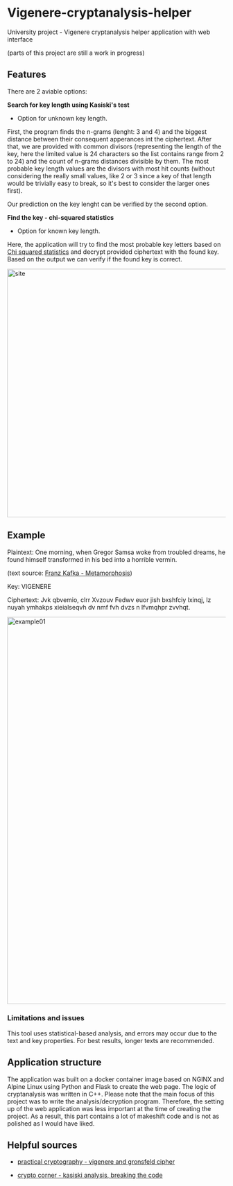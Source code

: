 # Vigenere-cryptanalysis-helper

University project - Vigenere cryptanalysis helper application with web interface 

(parts of this project are still a work in progress)

## Features

There are 2 aviable options:

**Search for key length using Kasiski's test**

- Option for unknown key length.

First, the program finds the n-grams (lenght: 3 and 4) and the biggest distance between their consequent apperances int the ciphertext.
After that, we are provided with common divisors (representing the length of the key, here the limited value is 24 characters so the list contains range from 2 to 24) and the count of n-grams distances divisible by them. The most probable key length values are the divisors with most hit counts (without considering the really small values, like 2 or 3 since a key of that length would be trivially easy to break, so it's best to consider the larger ones first).

Our prediction on the key lenght can be verified by the second option.

**Find the key - chi-squared statistics**

- Option for known key length.

Here, the application will try to find the most probable key letters based on [Chi squared statistics](http://www.practicalcryptography.com/cryptanalysis/stochastic-searching/cryptanalysis-vigenere-cipher/#finding-the-key) and decrypt provided ciphertext with the found key. Based on the output we can verify if the found key is correct.

<img width="573" alt="site" src="https://user-images.githubusercontent.com/127363211/225180874-fe57c39c-a486-4186-b731-d71b298d1403.png">

## Example

Plaintext:
One morning, when Gregor Samsa woke from troubled dreams, he found himself transformed in his bed into a horrible vermin.

(text source: [Franz Kafka - Metamorphosis](https://www.gutenberg.org/files/5200/5200-h/5200-h.htm))

Key:
VIGENERE

Ciphertext:
Jvk qbvemio, clrr Xvzouv Fedwv euor jish bxshfciy lxinqj, lz nuyah ymhakps xieialseqvh dv nmf fvh dvzs n lfvmqhpr zvvhqt.

<img width="893" alt="example01" src="https://user-images.githubusercontent.com/127363211/225180364-b4ef6572-cb52-4393-ae2d-7cc2b72490a4.png">

### Limitations and issues

This tool uses statistical-based analysis, and errors may occur due to the text and key properties. For best results, longer texts are recommended.

## Application structure

The application was built on a docker container image based on NGINX and Alpine Linux using Python and Flask to create the web page. The logic of cryptanalysis was written in C++. Please note that the main focus of this project was to write the analysis/decryption program. Therefore, the setting up of the web application was less important at the time of creating the project. As a result, this part contains a lot of makeshift code and is not as polished as I would have liked.

## Helpful sources

- [practical cryptography - vigenere and gronsfeld cipher](http://www.practicalcryptography.com/ciphers/classical-era/vigenere-gronsfeld-and-autokey/)

- [crypto corner - kasiski analysis, breaking the code](https://crypto.interactive-maths.com/kasiski-analysis-breaking-the-code.html#intro)
